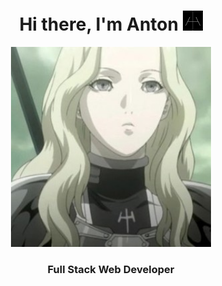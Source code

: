 <h1 align="center">Hi there, I'm Anton <img src="https://github.com/TaskForce73/TaskForce73/blob/main/testFolder/download.png" style="background:transparent" alt="Claymore" height="32" width="32" /></h1>
<p align="center"><img src="https://github.com/TaskForce73/TaskForce73/blob/main/testFolder/opening.JPG" alt="Teresa Of The Faint Smile" height="320" width="320"/></p>
<h3 align="center">Full Stack Web Developer</h3>

